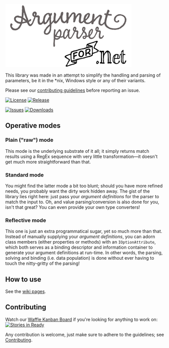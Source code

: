 ![Logo](./img/logo.png)

This library was made in an attempt to simplify the handling and parsing of parameters, be it in the \*nix, Windows style or any of their variants.

Please see our [contributing guidelines](./CONTRIBUTING.md) before reporting an issue.

[![License](https://img.shields.io/badge/license-GPLv2-blue.svg)](./LICENSE)
[![Release](https://img.shields.io/github/release/louistakepillz/argumentparser.svg)](../../releases)

[![Issues](https://img.shields.io/github/issues/louistakepillz/argumentparser.svg)](../../issues)
[![Downloads](https://img.shields.io/nuget/dt/ArgumentParser.svg)](https://www.nuget.org/packages/ArgumentParser)

## Operative modes

### Plain ("raw") mode

  This mode is the underlying substrate of it all; it simply returns match results using a RegEx sequence with very little transformation&mdash;it doesn't get much more straightforward than that.

### Standard mode

  You might find the latter mode a bit too blunt; should you have more refined needs, you probably want the dirty work hidden away. The gist of the library lies right here: just pass your *argument definitions* for the parser to match the input to.
  Oh, and value parsing/conversion is also done for you, isn't that great? You can even provide your own type converters!

### Reflective mode

  This one is just an extra programmatical sugar, yet so much more than that. Instead of manually supplying your *argument definitions*, you can adorn class members (either properties or methods) with an `IOptionAttribute`, which both serves as a binding descriptor and information container to generate your argument definitions at run-time. In other words, the parsing, solving and binding (i.e. data population) is done without ever having to touch the nitty-gritty of the parsing!

## How to use

See the [wiki pages](../../wiki).

## Contributing

Watch our [Waffle Kanban Board](https://waffle.io/LouisTakePILLz/ArgumentParser) if you're looking for anything to work on: [![Stories in Ready](https://badge.waffle.io/LouisTakePILLz/ArgumentParser.png?label=ready&title=Ready)](https://waffle.io/LouisTakePILLz/ArgumentParser)

Any contribution is welcome, just make sure to adhere to the guidelines; see [Contributing](./CONTRIBUTING.md).
